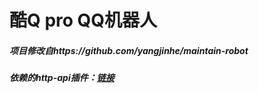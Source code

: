 # 酷Q pro QQ机器人

##### 项目修改自https://github.com/yangjinhe/maintain-robot

##### 依赖的http-api插件：[链接](https://github.com/richardchien/coolq-http-api)